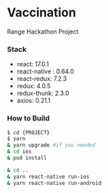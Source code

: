 # Vaccination #

Range Hackathon Project

### Stack ###

* react: 17.0.1
* react-native : 0.64.0
* react-redux: 7.2.3
* redux: 4.0.5
* redux-thunk: 2.3.0
* axios: 0.21.1

### How to Build ###

```bash
$ cd {PROJECT}
$ yarn
& yarn upgrade #if you needed
& cd ios
& pod install

& cd ..
& yarn react-native run-ios
& yarn react-native run-android
```
